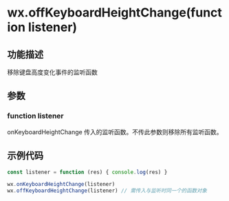 # wx.offKeyboardHeightChange(function listener)

## 功能描述

移除键盘高度变化事件的监听函数

## 参数

### function listener

onKeyboardHeightChange 传入的监听函数。不传此参数则移除所有监听函数。

## 示例代码

```js
const listener = function (res) { console.log(res) }

wx.onKeyboardHeightChange(listener)
wx.offKeyboardHeightChange(listener) // 需传入与监听时同一个的函数对象
```